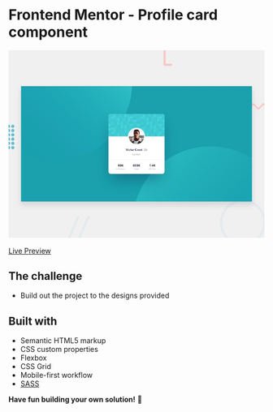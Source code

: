 # Frontend Mentor - Profile card component

![Design preview for the Profile card component coding challenge](./design/desktop-preview.jpg)

[Live Preview](https://sparkhand.github.io/frontend-mentor-challenges/profile-card/)

## The challenge

- Build out the project to the designs provided

## Built with

- Semantic HTML5 markup
- CSS custom properties
- Flexbox
- CSS Grid
- Mobile-first workflow
- [SASS](https://sass-lang.com/)

**Have fun building your own solution!** 🚀